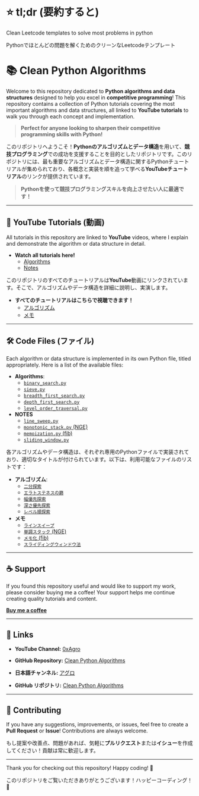 # ⭐ tl;dr (要約すると)

Clean Leetcode templates to solve most problems in python

Pythonでほとんどの問題を解くためのクリーンなLeetcodeテンプレート

# 📚 Clean Python Algorithms

Welcome to this repository dedicated to **Python algorithms and data structures** designed to help you excel in **competitive programming**! This repository contains a collection of Python tutorials covering the most important algorithms and data structures, all linked to **YouTube tutorials** to walk you through each concept and implementation.

> **Perfect for anyone looking to sharpen their competitive programming skills with Python!**

このリポジトリへようこそ！**Pythonのアルゴリズムとデータ構造**を用いて、**競技プログラミング**での成功を支援することを目的としたリポジトリです。このリポジトリには、最も重要なアルゴリズムとデータ構造に関するPythonチュートリアルが集められており、各概念と実装を順を追って学べる**YouTubeチュートリアル**のリンクが提供されています。

> **Pythonを使って競技プログラミングスキルを向上させたい人に最適です！**

---

## 🎥 YouTube Tutorials (動画)

All tutorials in this repository are linked to **YouTube** videos, where I explain and demonstrate the algorithm or data structure in detail.

- **Watch all tutorials here!**
  - [Algorithms](https://www.youtube.com/playlist?list=PLpCYhic-IxVcO8NJ4BnEmNwy-pAvuckvg)
  - [Notes](https://www.youtube.com/playlist?list=PLpCYhic-IxVeWoPtKptbuBXNDccVAGOdU)

このリポジトリのすべてのチュートリアルは**YouTube**動画にリンクされています。そこで、アルゴリズムやデータ構造を詳細に説明し、実演します。

- **すべてのチュートリアルはこちらで視聴できます！**
  - [アルゴリズム](https://www.youtube.com/playlist?list=PL6CXUx4HQvlvSnRxJEV5xGsPK5ssKFX0l)
  - [メモ](https://www.youtube.com/playlist?list=PL6CXUx4HQvlsNOwy-__Y_wE_OYgtEcCgA)

---

## 🛠️ Code Files (ファイル)

Each algorithm or data structure is implemented in its own Python file, titled appropriately. Here is a list of the available files:

- **Algorithms**:
  - [`binary_search.py`](https://github.com/0xAgro/clean-python-algorithms/blob/main/algs/binary_search.py)
  - [`sieve.py`](https://github.com/0xAgro/clean-python-algorithms/blob/main/algs/sieve.py)
  - [`breadth_first_search.py`](https://github.com/0xAgro/clean-python-algorithms/blob/main/algs/breadth_first_search.py)
  - [`depth_first_search.py`](https://github.com/0xAgro/clean-python-algorithms/blob/main/algs/depth_first_search.py)
  - [`level_order_traversal.py`](https://github.com/0xAgro/clean-python-algorithms/blob/main/algs/level_order_traversal.py)
- **NOTES**
  - [`line_sweep.py`](https://github.com/0xAgro/clean-python-algorithms/blob/main/algs/line_sweep.py)
  - [`monotonic_stack.py` (NGE)](https://github.com/0xAgro/clean-python-algorithms/blob/main/algs/monotonic_stack.py)
  - [`memoization.py` (fib)](https://github.com/0xAgro/clean-python-algorithms/blob/main/algs/memoization.py)
  - [`sliding_window.py`](https://github.com/0xAgro/clean-python-algorithms/blob/main/algs/sliding_window.py)

各アルゴリズムやデータ構造は、それぞれ専用のPythonファイルで実装されており、適切なタイトルが付けられています。以下は、利用可能なファイルのリストです：

- **アルゴリズム**:
  - [`二分探索`](https://github.com/0xAgro/clean-python-algorithms/blob/main/algs/binary_search.py)
  - [`エラトステネスの篩`](https://github.com/0xAgro/clean-python-algorithms/blob/main/algs/sieve.py)
  - [`幅優先探索`](https://github.com/0xAgro/clean-python-algorithms/blob/main/algs/breadth_first_search.py)
  - [`深さ優先探索`](https://github.com/0xAgro/clean-python-algorithms/blob/main/algs/depth_first_search.py)
  - [`レベル順探索`](https://github.com/0xAgro/clean-python-algorithms/blob/main/algs/level_order_traversal.py)
- **メモ**
  - [`ラインスイープ`](https://github.com/0xAgro/clean-python-algorithms/blob/main/algs/line_sweep.py)
  - [`単調スタック` (NGE)](https://github.com/0xAgro/clean-python-algorithms/blob/main/algs/monotonic_stack.py)
  - [`メモ化` (fib)](https://github.com/0xAgro/clean-python-algorithms/blob/main/algs/memoization.py)
  - [`スライディングウィンドウ法`](https://github.com/0xAgro/clean-python-algorithms/blob/main/algs/sliding_window.py)

---

## ☕ Support

If you found this repository useful and would like to support my work, please consider buying me a coffee! Your support helps me continue creating quality tutorials and content.

[**Buy me a coffee**](https://buymeacoffee.com/0xagro)

---

## 🔗 Links

- **YouTube Channel:** [0xAgro](https://www.youtube.com/@0xAgro)
- **GitHub Repository:** [Clean Python Algorithms](https://github.com/0xAgro/clean-python-algorithms)

- **日本語チャンネル:** [アグロ](https://www.youtube.com/@%E3%82%A2%E3%82%B0%E3%83%AD)
- **GitHub リポジトリ:** [Clean Python Algorithms](https://github.com/0xAgro/clean-python-algorithms)
  
---

## 🤝 Contributing

If you have any suggestions, improvements, or issues, feel free to create a **Pull Request** or **Issue**! Contributions are always welcome.

もし提案や改善点、問題があれば、気軽に**プルリクエスト**または**イシュー**を作成してください！貢献は常に歓迎します。


---

Thank you for checking out this repository! Happy coding! 🚀

このリポジトリをご覧いただきありがとうございます！ハッピーコーディング！🚀
